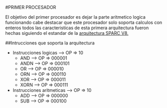 #PRIMER PROCESADOR

El objetivo del primer procesador es dejar la parte aritmetico logica funcionando
cabe destacar que este procesador solo soporta  calculos con enteros   todos  las
caracteristicas de esta primera arquitectura fueron hechas siguiendo el  estandar
de la [arquitectura SPARC V8.](http://www.gaisler.com/doc/sparcv8.pdf)

##Intrucciones que soporta la arquitectura

* Instrucciones logicas     --> OP => 10
  * AND   --> OP => 000001
  * ANDN  --> OP => 000101
  * OR    --> OP => 000010
  * ORN   --> OP => 000110
  * XOR   --> OP => 000011
  * XORN  --> OP => 000111
* Instrucciones aritmeticas --> OP => 10
  * ADD   --> OP => 000000
  * SUB   --> OP => 000100
